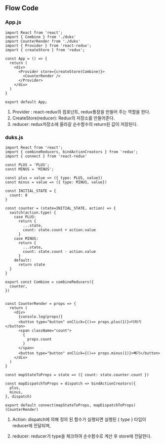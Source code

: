 ## Flow Code

### App.js

```react
import React from 'react';
import { Combine } from './duks'
import CounterRender from './duks'
import { Provider } from 'react-redux';
import { createStore } from 'redux';

const App = () => {
  return (
    <div>
      <Provider store={createStore(Combine)}>
        <CounterRender />
      </Provider>
    </div>
  )
}

export default App;
```

1. Provider : react-redux의 컴포넌트, redux통장을 만들어 주는 역할을 한다.
2. CreateStore(reducer): Redux의 저장소를 만들어준다.
3. reducer: redux저장소에 올라갈 순수함수의 return된 값이 저장된다.

### duks.js

```react
import React from 'react';
import { combineReducers, bindActionCreators } from 'redux';
import { connect } from 'react-redux'

const PLUS = 'PLUS';
const MINUS = 'MINUS';

const plus = value => ({ type: PLUS, value})
const minus = value => ({ type: MINUS, value})

const INITIAL_STATE = {
  count: 0
}

const counter = (state=INITIAL_STATE, action) => {
  switch(action.type) {
    case PLUS:
      return {
        ...state,
        count: state.count + action.value
      }
    case MINUS:
      return {
        ...state,
        count: state.count - action.value
      }
    default:
      return state
  }
}

export const Combine = combineReducers({
  counter,
})


const CounterRender = props => {
  return (
    <div>
      {console.log(props)}
      <button type="button" onClick={()=> props.plus(1)}>더하기</button>
      <span className="count">
        {
          props.count
        }
      </span>
      <button type="button" onClick={()=> props.minus(1)}>빼기</button>
    </div>
  )
}

const mapStateToProps = state => ({ count: state.counter.count })

const mapDispatchToProps = dispatch => bindActionCreators({
  plus,
  minus,
}, dispatch)

export default connect(mapStateToProps, mapDispatchToProps)(CounterRender)
```

1. Action: dispatch에 의해 정의 된 함수가 실행되면 실행된 { type } 타입이 reducer에 전달되며,

2. reducer: reducer가 type을 체크하여 순수함수로 계산 후 store에 전달한다.

   